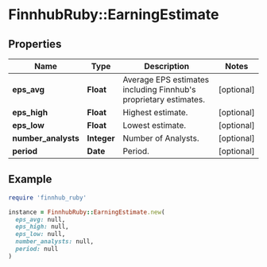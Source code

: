 # FinnhubRuby::EarningEstimate

## Properties

| Name | Type | Description | Notes |
| ---- | ---- | ----------- | ----- |
| **eps_avg** | **Float** | Average EPS estimates including Finnhub&#39;s proprietary estimates. | [optional] |
| **eps_high** | **Float** | Highest estimate. | [optional] |
| **eps_low** | **Float** | Lowest estimate. | [optional] |
| **number_analysts** | **Integer** | Number of Analysts. | [optional] |
| **period** | **Date** | Period. | [optional] |

## Example

```ruby
require 'finnhub_ruby'

instance = FinnhubRuby::EarningEstimate.new(
  eps_avg: null,
  eps_high: null,
  eps_low: null,
  number_analysts: null,
  period: null
)
```

